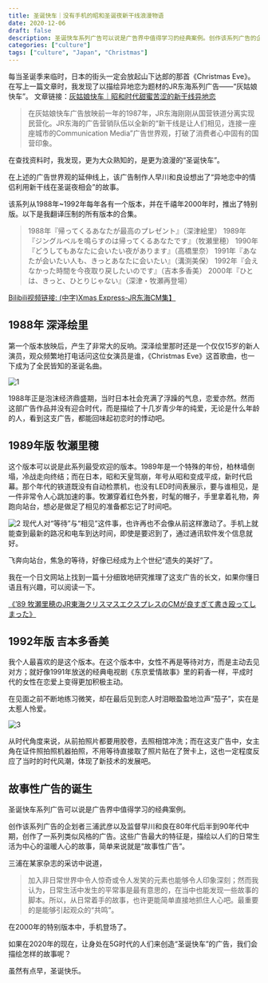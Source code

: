 ```yaml
---
title: 圣诞快车｜没有手机的昭和圣诞夜新干线浪漫物语
date: 2020-12-06
draft: false
description: 圣诞快车系列广告可以说是广告界中值得学习的经典案例。创作该系列广告的企划者三浦武彦以及监督早川和良在80年代后半到90年代中期，创作了一系列类似风格的广告。这些广告最大的特征是，描绘以人们的日常生活为中心的温暖人心的故事，简单来说就是“故事性广告”。
categories: ["culture"]
tags: ["culture", "Japan", "Christmas"]
---
```

每当圣诞季来临时，日本的街头一定会放起山下达郎的那首《Christmas Eve》。
在写上一篇文章时，我发现了以描绘异地恋为题材的JR东海系列广告——“灰姑娘快车”。
文章链接：[灰姑娘快车｜昭和时代甜蜜苦涩的新干线异地恋](http://mp.weixin.qq.com/s?__biz=MzI5MTY0OTM5NA==&mid=2247484420&idx=1&sn=b2813de37850e7609e6b58ee68479dfb&chksm=ec0c2619db7baf0f4ece1a1328ea26ca2d32be83480cea5fd4c101575367c13d094d34da3c39&scene=21#wechat_redirect)

> 在灰姑娘快车广告放映前一年的1987年，JR东海刚刚从国营铁道分离实现民营化。JR东海的广告营销队伍以全新的“新干线是让人们相见，连接一座座城市的Communication Media”广告世界观，打破了消费者心中固有的国营印象。



在查找资料时，我发现，更为大众熟知的，是更为浪漫的“圣诞快车”。

在上述的广告世界观的延伸线上，该广告制作人早川和良设想出了“异地恋中的情侣利用新干线在圣诞夜相会”的故事。

该系列从1988年~1992年每年各有一个版本，并在千禧年2000年时，推出了特别版。以下是我翻译压制的所有版本的合集。

> 1988年『帰ってくるあなたが最高のプレゼント』（深津絵里）
1989年『ジングルベルを鳴らすのは帰ってくるあなたです』（牧瀬里穂）
1990年『どうしてもあなたに会いたい夜があります』（高橋里奈）
1991年『あなたが会いたい人も、きっとあなたに会いたい』（溝渕美保）
1992年『会えなかった時間を今夜取り戻したいのです』（吉本多香美）
2000年『ひとは、きっと、ひとりじゃない』（深津・牧瀬再登場）

[Bilibili视频链接: (中字)Xmas Express-JR东海CM集】](https://www.bilibili.com/video/BV1hy4y1S7nV/?share_source=copy_web&vd_source=dcd013842618f18e85ae1ee955f4ea4a)


## 1988年 深泽绘里

第一个版本放映后，产生了非常大的反响。深泽绘里那时还是一个仅仅15岁的新人演员，观众频繁地打电话问这位女演员是谁，《Christmas Eve》这首歌曲，也一下成为了全民皆知的圣诞名曲。

![1](/images/christmas-express/1.jpeg)

1988年正是泡沫经济鼎盛期，当时日本社会充满了浮躁的气息，恋爱亦然。然而这部广告作品并没有迎合时代，而是描绘了十几岁青少年的纯爱，无论是什么年龄的人，看到这支广告，都能回味起初恋时的悸动吧。


## 1989年版 牧瀬里穂

这个版本可以说是此系列最受欢迎的版本。1989年是一个特殊的年份，柏林墙倒塌，冷战走向终结；而在日本，昭和天皇驾崩，年号从昭和变成平成，新时代启幕。那个年代的铁道既没有自动检票机，也没有LED时间表展示，要与谁相见，是一件非常令人心跳加速的事。牧瀬穿着红色外套，时髦的帽子，手里拿着礼物，奔跑向站台，想必是做足了相见的准备都忘记了时间吧。

![2](/images/christmas-express/2.png)
现代人对“等待”与“相见”这件事，也许再也不会像从前这样激动了。手机上就能查到最新的路况和电车到达时间，即使是要迟到了，通过通讯软件发个信息就好。

飞奔向站台，焦急的等待，好像已经成为上个世纪“遗失的美好”了。

我在一个日文网站上找到一篇十分细致地研究推理了这支广告的长文，如果你懂日语且有兴趣，可以阅读一下。

[《’89 牧瀬里穂のJR東海クリスマスエクスプレスのCMが良すぎて書き殴ってしまった》](https://sakumaga.sakura.ad.jp/entry/2020/10/07/120000)

## 1992年版 吉本多香美

我个人最喜欢的是这个版本。在这个版本中，女性不再是等待对方，而是主动去见对方；就好像1991年放送的经典电视剧《东京爱情故事》里的莉香一样，平成时代的女性在恋爱上变得更加积极主动。

在见面之前不断地练习微笑，却在最后见到恋人时泪眼盈盈地泣声“茄子”，实在是太惹人怜爱。

![3](/images/christmas-express/3.jpeg)

从时代角度来说，从前拍照片都要用胶卷，去照相馆冲洗；而在这支广告中，女主角在证件照拍照机器拍照，不用等待直接取了照片贴在了贺卡上，这也一定程度反应了当时的时代风潮，体现了新技术的发展吧。
                     
## 故事性广告的诞生

圣诞快车系列广告可以说是广告界中值得学习的经典案例。

创作该系列广告的企划者三浦武彦以及监督早川和良在80年代后半到90年代中期，创作了一系列类似风格的广告。这些广告最大的特征是，描绘以人们的日常生活为中心的温暖人心的故事，简单来说就是“故事性广告”。

三浦在某家杂志的采访中说道，

> 加入非日常世界中令人惊奇或令人发笑的元素也能够令人印象深刻；然而我认为，日常生活中发生的平常事是最有意思的，在当中也能发现一些故事的脚本。所以，从日常着手的故事，也许更能简单直接地抓住人心吧。最重要的是能够引起观众的“共鸣”。

在2000年的特别版本中，手机登场了。

如果在2020年的现在，让身处在5G时代的人们来创造“圣诞快车”的广告，我们会描绘怎样的故事呢？

虽然有点早，圣诞快乐。